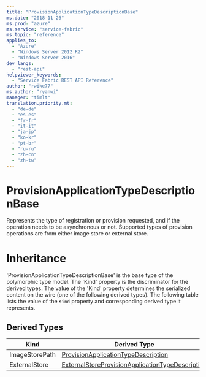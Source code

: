 ```yaml
---
title: "ProvisionApplicationTypeDescriptionBase"
ms.date: "2018-11-26"
ms.prod: "azure"
ms.service: "service-fabric"
ms.topic: "reference"
applies_to: 
  - "Azure"
  - "Windows Server 2012 R2"
  - "Windows Server 2016"
dev_langs: 
  - "rest-api"
helpviewer_keywords: 
  - "Service Fabric REST API Reference"
author: "rwike77"
ms.author: "ryanwi"
manager: "timlt"
translation.priority.mt: 
  - "de-de"
  - "es-es"
  - "fr-fr"
  - "it-it"
  - "ja-jp"
  - "ko-kr"
  - "pt-br"
  - "ru-ru"
  - "zh-cn"
  - "zh-tw"
---
```

# ProvisionApplicationTypeDescriptionBase

Represents the type of registration or provision requested, and if the operation needs to be asynchronous or not. Supported types of provision operations are from either image store or external store.
# Inheritance

'ProvisionApplicationTypeDescriptionBase' is the base type of the polymorphic type model. The 'Kind' property is the discriminator for the derived types. 
The value of the 'Kind' property determines the serialized content on the wire (one of the following derived types). 
The following table lists the value of the `Kind` property and corresponding derived type it represents.
## Derived Types

| Kind | Derived Type |
| --- | --- | 
| ImageStorePath | [ProvisionApplicationTypeDescription](sfclient-v64-model-provisionapplicationtypedescription.md) |
| ExternalStore | [ExternalStoreProvisionApplicationTypeDescription](sfclient-v64-model-externalstoreprovisionapplicationtypedescription.md) |

